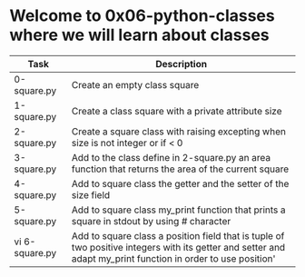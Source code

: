 # Welcome to 0x06-python-classes where we will learn about classes 
| Task | Description |
| ---- | ----------- |
| 0-square.py | Create an empty class square |
| 1-square.py | Create a class square with a private attribute size |
| 2-square.py | Create a square class with raising excepting when size is not integer or if < 0 |
| 3-square.py | Add to the class define in 2-square.py an area function that returns the area of the current square |
| 4-square.py | Add to square class the getter and the setter of the size field |
| 5-square.py | Add to square class my_print function that prints a square in stdout by using # character |
| vi 6-square.py | Add to square class a position field that is tuple of two positive integers with its getter and setter and adapt my_print function in order to use position' |
